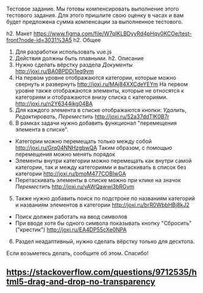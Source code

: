 Тестовое задание.
Мы готовы компенсировать выполнение этого тестового задания. Для этого пришлите свою оценку в часах и вам будет предложена сумма компенсации за выполненное тестового.

h2. Макет
https://www.figma.com/file/W7qIKLBDyyRd4pHqy0KCOe/test-front?node-id=3031%3A5
h2. Общее

1. Для разработки использовать vue.js
2. Действия должны быть плавными.
   h2. Описание
3. Нужно сделать вёрстку раздела _Документы_
   http://joxi.ru/BA0BPDDi1eq9vm
4. На первом уровне отображаются категории, которые можно свернуть и развернуть
   http://joxi.ru/MAj84XXCdeYEYm
   На первом уровне также отображаются элементы, которые не относятся к категориям и отображаются внизу списка с категориями.
   http://joxi.ru/n2Y6344ikg04BA
5. Для каждого элемента в списке отображаются кнопки: _Удалить_, _Редактировать_, _Переместить_
   http://joxi.ru/52a37ddTlK0B7r
6. В рамках задачи нужно добавить функционал "перемещения элемента в списке".

- Категории можно перемещать только между собой
  http://joxi.ru/Grq04NNHzgbwQA
  Таким образом, с помощью перемещения можно менять порядок
- Элементы внутри категории можно перемещать как внутри самой категории, так и между категориями и вытаскивать в список без категории
  http://joxi.ru/bmoM477COBlwGA
- Перетаскивать элементы в списке можно при клике на значок _Переместить_
  http://joxi.ru/vAWQawwi3bRGvm

5. Также нужно добавить поиск по подстроке по названиям категорий и названиям элементов в категории
   http://joxi.ru/brR0WbbHBj8kJ2

- Поиск должен работать на ввод символов
- При вводе хотя бы одного символа показывать кнопку "Сбросить" ("крестик")
  http://joxi.ru/EA4DP55cXe0NPA

6. Раздел неадаптивный, нужно сделать вёрстку только для десктопа.

Если возьметесь делать, сообщите об этом.
Спасибо!

## https://stackoverflow.com/questions/9712535/html5-drag-and-drop-no-transparency
